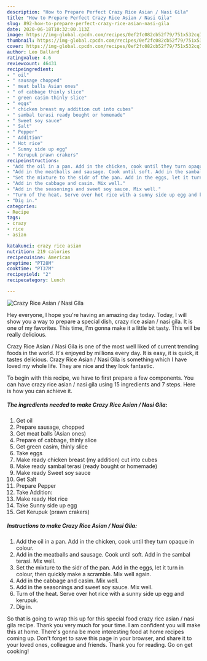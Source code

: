 ```yaml
---
description: "How to Prepare Perfect Crazy Rice Asian / Nasi Gila"
title: "How to Prepare Perfect Crazy Rice Asian / Nasi Gila"
slug: 892-how-to-prepare-perfect-crazy-rice-asian-nasi-gila
date: 2020-06-18T10:32:00.113Z
image: https://img-global.cpcdn.com/recipes/0ef2fc082cb52f79/751x532cq70/crazy-rice-asian-nasi-gila-recipe-main-photo.jpg
thumbnail: https://img-global.cpcdn.com/recipes/0ef2fc082cb52f79/751x532cq70/crazy-rice-asian-nasi-gila-recipe-main-photo.jpg
cover: https://img-global.cpcdn.com/recipes/0ef2fc082cb52f79/751x532cq70/crazy-rice-asian-nasi-gila-recipe-main-photo.jpg
author: Leo Ballard
ratingvalue: 4.6
reviewcount: 46431
recipeingredient:
- " oil"
- " sausage chopped"
- " meat balls Asian ones"
- " of cabbage thinly slice"
- " green casim thinly slice"
- " eggs"
- " chicken breast my addition cut into cubes"
- " sambal terasi ready bought or homemade"
- " Sweet soy sauce"
- " Salt"
- " Pepper"
- " Addition"
- " Hot rice"
- " Sunny side up egg"
- " Kerupuk prawn crakers"
recipeinstructions:
- "Add the oil in a pan. Add in the chicken, cook until they turn opaque in colour."
- "Add in the meatballs and sausage. Cook until soft. Add in the sambal terasi. Mix well."
- "Set the mixture to the sidr of the pan. Add in the eggs, let it turn in colour, then quickly make a scramble. Mix well again."
- "Add in the cabbage and casim. Mix well."
- "Add in the seasonings and sweet soy sauce. Mix well."
- "Turn of the heat. Serve over hot rice with a sunny side up egg and kerupuk."
- "Dig in."
categories:
- Recipe
tags:
- crazy
- rice
- asian

katakunci: crazy rice asian 
nutrition: 219 calories
recipecuisine: American
preptime: "PT28M"
cooktime: "PT37M"
recipeyield: "2"
recipecategory: Lunch

---
```



![Crazy Rice Asian / Nasi Gila](https://img-global.cpcdn.com/recipes/0ef2fc082cb52f79/751x532cq70/crazy-rice-asian-nasi-gila-recipe-main-photo.jpg)

Hey everyone, I hope you're having an amazing day today. Today, I will show you a way to prepare a special dish, crazy rice asian / nasi gila. It is one of my favorites. This time, I'm gonna make it a little bit tasty. This will be really delicious.



Crazy Rice Asian / Nasi Gila is one of the most well liked of current trending foods in the world. It's enjoyed by millions every day. It is easy, it is quick, it tastes delicious. Crazy Rice Asian / Nasi Gila is something which I have loved my whole life. They are nice and they look fantastic.


To begin with this recipe, we have to first prepare a few components. You can have crazy rice asian / nasi gila using 15 ingredients and 7 steps. Here is how you can achieve it.

<!--inarticleads1-->

##### The ingredients needed to make Crazy Rice Asian / Nasi Gila:

1. Get  oil
1. Prepare  sausage, chopped
1. Get  meat balls (Asian ones)
1. Prepare  of cabbage, thinly slice
1. Get  green casim, thinly slice
1. Take  eggs
1. Make ready  chicken breast (my addition) cut into cubes
1. Make ready  sambal terasi (ready bought or homemade)
1. Make ready  Sweet soy sauce
1. Get  Salt
1. Prepare  Pepper
1. Take  Addition:
1. Make ready  Hot rice
1. Take  Sunny side up egg
1. Get  Kerupuk (prawn crakers)




<!--inarticleads2-->

##### Instructions to make Crazy Rice Asian / Nasi Gila:

1. Add the oil in a pan. Add in the chicken, cook until they turn opaque in colour.
1. Add in the meatballs and sausage. Cook until soft. Add in the sambal terasi. Mix well.
1. Set the mixture to the sidr of the pan. Add in the eggs, let it turn in colour, then quickly make a scramble. Mix well again.
1. Add in the cabbage and casim. Mix well.
1. Add in the seasonings and sweet soy sauce. Mix well.
1. Turn of the heat. Serve over hot rice with a sunny side up egg and kerupuk.
1. Dig in.




So that is going to wrap this up for this special food crazy rice asian / nasi gila recipe. Thank you very much for your time. I am confident you will make this at home. There's gonna be more interesting food at home recipes coming up. Don't forget to save this page in your browser, and share it to your loved ones, colleague and friends. Thank you for reading. Go on get cooking!
